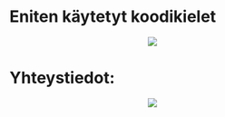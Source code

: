 <h1>
Eniten käytetyt koodikielet
</h1>
<p align="center">
    <img src="https://skillicons.dev/icons?i=git,mysql,js,html,css,lua,php,wordpress" />
</p>

<h1>
Yhteystiedot:
</h1>
<p align="center">
    <img href="https://www.w3schools.com/" src="https://skillicons.dev/icons?i=dc" />
</p>
